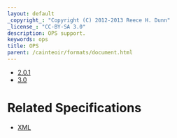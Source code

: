 ```yaml
---
layout: default
_copyright_: "Copyright (C) 2012-2013 Reece H. Dunn"
_license_: "CC-BY-SA 3.0"
description: OPS support.
keywords: ops
title: OPS
parent: /cainteoir/formats/document.html
---
```


*  [2.0.1](ops201)
*  [3.0](ops30)

# Related Specifications

*  [XML](xml)
